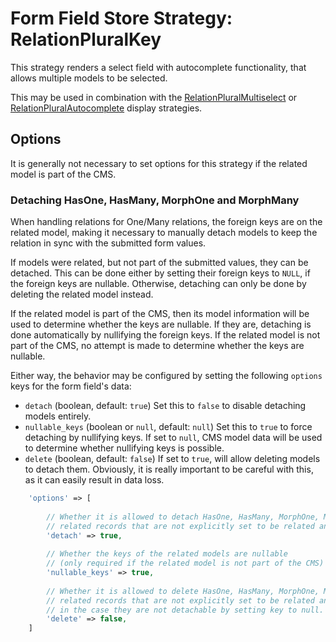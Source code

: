 
# Form Field Store Strategy: RelationPluralKey

This strategy renders a select field with autocomplete functionality, 
that allows multiple models to be selected. 

This may be used in combination with the
[RelationPluralMultiselect](../FormFieldDisplayStrategies/RelationPluralMultiselect.md) 
or [RelationPluralAutocomplete](../FormFieldDisplayStrategies/RelationPluralAutocomplete.md)
display strategies. 

## Options

It is generally not necessary to set options for this strategy if the related model is part of the CMS.
 
### Detaching HasOne, HasMany, MorphOne and MorphMany

When handling relations for One/Many relations, the foreign keys are on the related model,
making it necessary to manually detach models to keep the relation in sync with the 
submitted form values.

If models were related, but not part of the submitted values, they can be detached.
This can be done either by setting their foreign keys to `NULL`, if the foreign keys are nullable.
Otherwise, detaching can only be done by deleting the related model instead.

If the related model is part of the CMS, then its model information will be used to determine whether the keys are nullable. 
If they are, detaching is done automatically by nullifying the foreign keys.
If the related model is not part of the CMS, no attempt is made to determine whether the keys are nullable.

Either way, the behavior may be configured by setting the following `options` keys for the form field's data:

- `detach` (boolean, default: `true`)
    Set this to `false` to disable detaching models entirely.
- `nullable_keys` (boolean or `null`, default: `null`)
    Set this to `true` to force detaching by nullifying keys.
    If set to `null`, CMS model data will be used to determine whether nullifying keys is possible.
- `delete` (boolean, default: `false`)
    If set to `true`, will allow deleting models to detach them.
    Obviously, it is really important to be careful with this, as it can easily result in data loss.

```php
    'options' => [
    
        // Whether it is allowed to detach HasOne, HasMany, MorphOne, MorphMany
        // related records that are not explicitly set to be related anymore after an update.
        'detach' => true,
 
        // Whether the keys of the related models are nullable
        // (only required if the related model is not part of the CMS)
        'nullable_keys' => true,
        
        // Whether it is allowed to delete HasOne, HasMany, MorphOne, MorphMany
        // related records that are not explicitly set to be related anymore after an update,
        // in the case they are not detachable by setting key to null.
        'delete' => false,   
    ]
```
